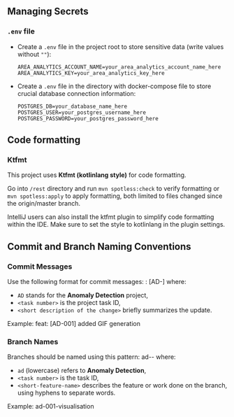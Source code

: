 ## Managing Secrets

### `.env` file

- Create a `.env` file in the project root to store sensitive data (write values without `""`):
  ```
  AREA_ANALYTICS_ACCOUNT_NAME=your_area_analytics_account_name_here
  AREA_ANALYTICS_KEY=your_area_analytics_key_here
  ```

- Create a `.env` file in the directory with docker-compose file to store crucial database connection information:
  ```
  POSTGRES_DB=your_database_name_here
  POSTGRES_USER=your_postgres_username_here
  POSTGRES_PASSWORD=your_postgres_password_here
  ```

## Code formatting

### Ktfmt

This project uses **Ktfmt (kotlinlang style)** for code formatting. 

Go into `/rest` directory and run  `mvn spotless:check` to verify formatting or `mvn spotless:apply` to apply formatting, both limited to files changed since the origin/master branch. 

IntelliJ users can also install the ktfmt plugin to simplify code formatting within the IDE. 
Make sure to set the style to kotlinlang in the plugin settings.

## Commit and Branch Naming Conventions

### Commit Messages
Use the following format for commit messages:
<type>: [AD-<task number>] <short description of the change>
where:
- `AD` stands for the **Anomaly Detection** project,
- `<task number>` is the project task ID,
- `<short description of the change>` briefly summarizes the update.

Example:
feat: [AD-001] added GIF generation

### Branch Names
Branches should be named using this pattern:
ad-<task number>-<short-feature-name>
where:
- `ad` (lowercase) refers to **Anomaly Detection**,
- `<task number>` is the task ID,
- `<short-feature-name>` describes the feature or work done on the branch, using hyphens to separate words.

Example:
ad-001-visualisation